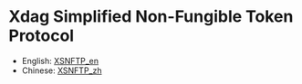 # Xdag Simplified Non-Fungible Token Protocol
- English: [XSNFTP_en](./docs/Xdag%20Simplified%20Non-Fungible%20Token%20Protocol_en.md)
- Chinese: [XSNFTP_zh](./docs/Xdag%20Simplified%20Non-Fungible%20Token%20Protocol_zh.md)
